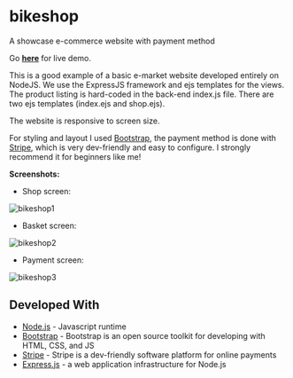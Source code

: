 # bikeshop
A showcase e-commerce website with payment method

Go **[here]( https://harry-chalcraft-bikeshop.herokuapp.com/)** for live demo.

This is a good example of a basic e-market website developed entirely on NodeJS. We use the ExpressJS framework and ejs templates for the views.
The product listing is hard-coded in the back-end index.js file.
There are two ejs templates (index.ejs and shop.ejs).

The website is responsive to screen size.

For styling and layout I used [Bootstrap](https://getbootstrap.com/), the payment method is done with [Stripe](https://stripe.com/fr), which is very dev-friendly and easy to configure. I strongly recommend it for beginners like me!

**Screenshots:**
* Shop screen:



![bikeshop1](https://i.ibb.co/LzZ3kV1/bikeshop1.png)




* Basket screen:



![bikeshop2](https://i.ibb.co/3m9vd96/bikeshop2.png)

* Payment screen:



![bikeshop3](https://i.ibb.co/9wzdhrY/bikeshop3.png)

## Developed With

* [Node.js](https://nodejs.org/en/) - Javascript runtime
* [Bootstrap](https://getbootstrap.com/) - Bootstrap is an open source toolkit for developing with HTML, CSS, and JS
* [Stripe](https://stripe.com/fr) - Stripe is a dev-friendly software platform for online payments
* [Express.js](https://expressjs.com/fr/) - a web application infrastructure for Node.js
